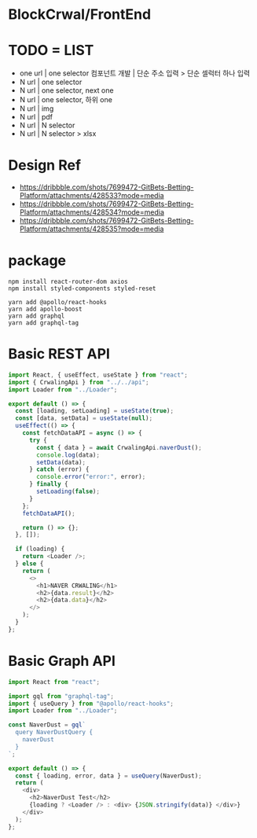 # BlockCrwal/FrontEnd

# TODO = LIST

- one url | one selector 컴포넌트 개발 | 단순 주소 입력 > 단순 셀럭터 하나 입력
- N url | one selector
- N url | one selector, next one
- N url | one selector, 하위 one
- N url | img
- N url | pdf
- N url | N selector
- N url | N selector > xlsx

# Design Ref

- https://dribbble.com/shots/7699472-GitBets-Betting-Platform/attachments/428533?mode=media
- https://dribbble.com/shots/7699472-GitBets-Betting-Platform/attachments/428534?mode=media
- https://dribbble.com/shots/7699472-GitBets-Betting-Platform/attachments/428535?mode=media

# package

```
npm install react-router-dom axios
npm install styled-components styled-reset

yarn add @apollo/react-hooks
yarn add apollo-boost
yarn add graphql
yarn add graphql-tag
```

# Basic REST API

```js
import React, { useEffect, useState } from "react";
import { CrwalingApi } from "../../api";
import Loader from "../Loader";

export default () => {
  const [loading, setLoading] = useState(true);
  const [data, setData] = useState(null);
  useEffect(() => {
    const fetchDataAPI = async () => {
      try {
        const { data } = await CrwalingApi.naverDust();
        console.log(data);
        setData(data);
      } catch (error) {
        console.error("error:", error);
      } finally {
        setLoading(false);
      }
    };
    fetchDataAPI();

    return () => {};
  }, []);

  if (loading) {
    return <Loader />;
  } else {
    return (
      <>
        <h1>NAVER CRWALING</h1>
        <h2>{data.result}</h2>
        <h2>{data.data}</h2>
      </>
    );
  }
};
```

# Basic Graph API

```js
import React from "react";

import gql from "graphql-tag";
import { useQuery } from "@apollo/react-hooks";
import Loader from "../Loader";

const NaverDust = gql`
  query NaverDustQuery {
    naverDust
  }
`;

export default () => {
  const { loading, error, data } = useQuery(NaverDust);
  return (
    <div>
      <h2>NaverDust Test</h2>
      {loading ? <Loader /> : <div> {JSON.stringify(data)} </div>}
    </div>
  );
};
```
